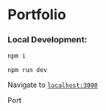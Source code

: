 # Portfolio

### Local Development:

`npm i`

`npm run dev`

Navigate to [`localhost:3000`](http://localhost:3000/)


Port
